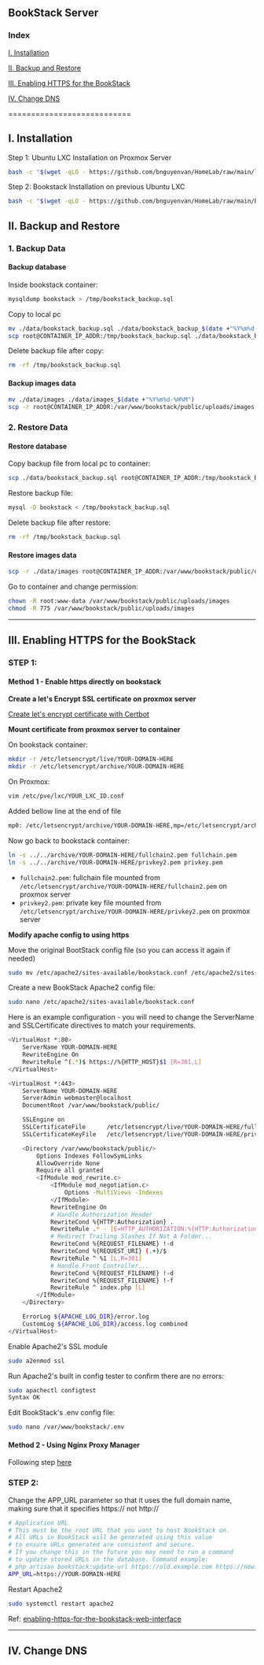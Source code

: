 ## BookStack Server
### Index
[I. Installation](#Installation)

[II. Backup and Restore](#BackupandRestore)

[III. Enabling HTTPS for the BookStack](#Enablehttps)

[IV. Change DNS](#Changdns)

===========================

<a name="Installation"></a>

## I. Installation

Step 1: Ubuntu LXC Installation on Proxmox Server

```bash
bash -c "$(wget -qLO - https://github.com/bnguyenvan/HomeLab/raw/main/lxc/ubuntu.sh)"
```

Step 2: Bookstack Installation on previous Ubuntu LXC

```bash
bash -c "$(wget -qLO - https://github.com/bnguyenvan/HomeLab/raw/main/bookstack/bookstack.sh)"
```

<a name="BackupandRestore"></a>

## II. Backup and Restore
### 1. Backup Data
#### Backup database
Inside bookstack container:
```bash
mysqldump bookstack > /tmp/bookstack_backup.sql
```

Copy to local pc
```bash
mv ./data/bookstack_backup.sql ./data/bookstack_backup_$(date +"%Y%m%d-%H%M").sql
scp root@CONTAINER_IP_ADDR:/tmp/bookstack_backup.sql ./data/bookstack_backup.sql
```
Delete backup file after copy:
```bash
rm -rf /tmp/bookstack_backup.sql
```

#### Backup images data
```bash
mv ./data/images ./data/images_$(date +"%Y%m%d-%H%M")
scp -r root@CONTAINER_IP_ADDR:/var/www/bookstack/public/uploads/images ./data/
```

### 2. Restore Data
#### Restore database
Copy backup file from local pc to container:
```bash
scp ./data/bookstack_backup.sql root@CONTAINER_IP_ADDR:/tmp/bookstack_backup.sql
```

Restore backup file:
```bash
mysql -D bookstack < /tmp/bookstack_backup.sql
```

Delete backup file after restore:
```bash
rm -rf /tmp/bookstack_backup.sql 
```

#### Restore images data

```bash
scp -r ./data/images root@CONTAINER_IP_ADDR:/var/www/bookstack/public/uploads/
```

Go to container and change permission:
```bash
chown -R root:www-data /var/www/bookstack/public/uploads/images
chmod -R 775 /var/www/bookstack/public/uploads/images
```

---

<a name="Enablehttps"></a>

## III. Enabling HTTPS for the BookStack
### STEP 1:
#### Method 1 - Enable https directly on bookstack

__Create a let's Encrypt SSL certificate on proxmox server__

[Create let's encrypt certificate with Certbot](https://books.ducloi.store/books/home-ebook/page/ssl-certificate-create-lets-encrypt-certificate-with-certbot)

__Mount certificate from proxmox server to container__

On bookstack container:
```bash
mkdir -r /etc/letsencrypt/live/YOUR-DOMAIN-HERE
mkdir -r /etc/letsencrypt/archive/YOUR-DOMAIN-HERE
```
On Proxmox:
```bash
vim /etc/pve/lxc/YOUR_LXC_ID.conf
```
Added bellow line at the end of file
```bash
mp0: /etc/letsencrypt/archive/YOUR-DOMAIN-HERE,mp=/etc/letsencrypt/archive/YOUR-DOMAIN-HERE
```
Now go back to bookstack container:
```bash
ln -s ../../archive/YOUR-DOMAIN-HERE/fullchain2.pem fullchain.pem
ln -s ../../archive/YOUR-DOMAIN-HERE/privkey2.pem privkey.pem
```
* `fullchain2.pem`: fullchain file mounted from `/etc/letsencrypt/archive/YOUR-DOMAIN-HERE/fullchain2.pem` on proxmox server
* `privkey2.pem`: private key file mounted from `/etc/letsencrypt/archive/YOUR-DOMAIN-HERE/privkey2.pem` on proxmox server

__Modify apache config to using https__

Move the original BootStack config file (so you can access it again if needed)
```bash
sudo mv /etc/apache2/sites-available/bookstack.conf /etc/apache2/sites-available/bookstack.conf.old
```

Create a new BookStack Apache2 config file:
```bash
sudo nano /etc/apache2/sites-available/bookstack.conf
```
Here is an example configuration - you will need to change the ServerName and SSLCertificate directives to match your requirements.
```bash
<VirtualHost *:80>
    ServerName YOUR-DOMAIN-HERE
    RewriteEngine On
    RewriteRule ^(.*)$ https://%{HTTP_HOST}$1 [R=301,L]
</VirtualHost>

<VirtualHost *:443>
	ServerName YOUR-DOMAIN-HERE
	ServerAdmin webmaster@localhost
	DocumentRoot /var/www/bookstack/public/

    SSLEngine on
    SSLCertificateFile      /etc/letsencrypt/live/YOUR-DOMAIN-HERE/fullchain.pem
    SSLCertificateKeyFile   /etc/letsencrypt/live/YOUR-DOMAIN-HERE/privkey.pem

    <Directory /var/www/bookstack/public/>
        Options Indexes FollowSymLinks
        AllowOverride None
        Require all granted
        <IfModule mod_rewrite.c>
            <IfModule mod_negotiation.c>
                Options -MultiViews -Indexes
            </IfModule>
            RewriteEngine On
            # Handle Authorization Header
            RewriteCond %{HTTP:Authorization} .
            RewriteRule .* - [E=HTTP_AUTHORIZATION:%{HTTP:Authorization}]
            # Redirect Trailing Slashes If Not A Folder...
            RewriteCond %{REQUEST_FILENAME} !-d
            RewriteCond %{REQUEST_URI} (.+)/$
            RewriteRule ^ %1 [L,R=301]
            # Handle Front Controller...
            RewriteCond %{REQUEST_FILENAME} !-d
            RewriteCond %{REQUEST_FILENAME} !-f
            RewriteRule ^ index.php [L]
        </IfModule>
    </Directory>

	ErrorLog ${APACHE_LOG_DIR}/error.log
	CustomLog ${APACHE_LOG_DIR}/access.log combined
</VirtualHost>
```

Enable Apache2's SSL module
```bash
sudo a2enmod ssl
```

Run Apache2's built in config tester to confirm there are no errors:
```bash
sudo apachectl configtest
Syntax OK
```

Edit BookStack's .env config file:
```bash
sudo nano /var/www/bookstack/.env
```

#### Method 2 - Using Nginx Proxy Manager
Following step [here](https://github.com/bnguyenvan/HomeLab/tree/main/nginxproxymanager)

### STEP 2:
Change the APP_URL parameter so that it uses the full domain name, making sure that it specifies https:// not http://
```bash
# Application URL
# This must be the root URL that you want to host BookStack on.
# All URLs in BookStack will be generated using this value
# to ensure URLs generated are consistent and secure.
# If you change this in the future you may need to run a command
# to update stored URLs in the database. Command example:
# php artisan bookstack:update-url https://old.example.com https://new.example.com
APP_URL=https://YOUR-DOMAIN-HERE
```
Restart Apache2
```bash
sudo systemctl restart apache2
```
Ref: [enabling-https-for-the-bookstack-web-interface](https://docs.sam.gy/books/bookstack/page/enabling-https-for-the-bookstack-web-interface)


---
<a name="Changdns"></a>

## IV. Change DNS